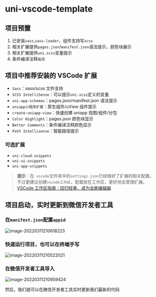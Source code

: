 # uni-vscode-template

## 项目预置

1. 已安装`sass`,`sass-loader`，组件支持写`scss`
2. 相关扩展提供`pages.json`/`manifest.json`语法提示，颜色块展示
3. 相关扩展提供`uni.scss`变量提示
4. 条件编译注释`高亮`

## 项目中推荐安装的 VSCode 扩展

- `Sass`：sass/scss 文件支持
- `SCSS IntelliSense`：可以提示`uni.scss`定义的变量
- `uni-app-schemas`：pages.json/manifest.json 语法提示
- `uniapp小程序扩展`：原生组件/uView 组件提示
- `create-uniapp-view`：快速创建 uniapp 视图/组件/分包
- `Color Highlight`：pages.json 颜色块显示
- `Better Comments`：条件编译注释颜色显示
- `Path Intellisense`：智能路径提示

### 可选扩展

- `uni-cloud-snippets`
- `uni-ui-snippets`
- `uni-app-snippets`

> **提示**：在`.vscode`文件夹中的`settings.json`已经做好了扩展的相关配置。不过更建议创建`vscode工作区`，配置放在工作区，更好地去管理扩展。[VSCode 工作区指南：回归轻量，成为全能编辑器](https://juejin.cn/post/7066032710778617892)

## 项目启动，实时更新到微信开发者工具

### 在`manifest.json`配置`appid`

![image-20220311210618223](https://s2.loli.net/2022/03/11/azJ7UvTI4nANouY.png)

### 快速运行项目，也可以在终端手写

![image-20220311210522021](https://s2.loli.net/2022/03/11/BtgTDEdsWwhRCqc.png)

### 在微信开发者工具导入

![image-20220311210959424](https://s2.loli.net/2022/03/11/EXafy6QIJ7219LV.png)

然后，我们就可以在微信开发者工具实时更新我们最新的代码
